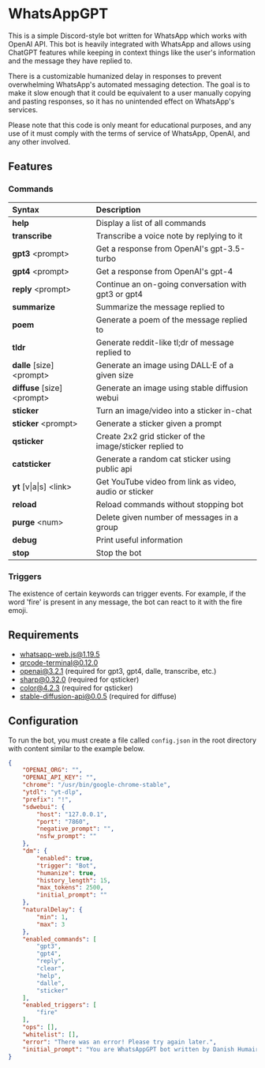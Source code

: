 # WhatsAppGPT

This is a simple Discord-style bot written for WhatsApp which works with OpenAI API. This bot is heavily integrated with WhatsApp and allows using ChatGPT features while keeping in context things like the user's information and the message they have replied to.

There is a customizable humanized delay in responses to prevent overwhelming WhatsApp's automated messaging detection. The goal is to make it slow enough that it could be equivalent to a user manually copying and pasting responses, so it has no unintended effect on WhatsApp's services.

Please note that this code is only meant for educational purposes, and any use of it must comply with the terms of service of WhatsApp, OpenAI, and any other involved.

## Features

### Commands
| Syntax                          | Description                                             |
| :------------------------------ | :------------------------------------------------------ |
| **help**                        | Display a list of all commands                          |
| **transcribe**                  | Transcribe a voice note by replying to it               |
| **gpt3** \<prompt\>             | Get a response from OpenAI's gpt-3.5-turbo              |
| **gpt4** \<prompt\>             | Get a response from OpenAI's gpt-4                      |
| **reply** \<prompt\>            | Continue an on-going conversation with gpt3 or gpt4     |
| **summarize**                   | Summarize the message replied to                        |
| **poem**                        | Generate a poem of the message replied to               |
| **tldr**                        | Generate reddit-like tl;dr of message replied to        |
| **dalle** \[size\] \<prompt\>   | Generate an image using DALL·E of a given size          |
| **diffuse** \[size\] \<prompt\> | Generate an image using stable diffusion webui          |
| **sticker**                     | Turn an image/video into a sticker in-chat              |
| **sticker** \<prompt\>          | Generate a sticker given a prompt                       |
| **qsticker**                    | Create 2x2 grid sticker of the image/sticker replied to |
| **catsticker**                  | Generate a random cat sticker using public api          |
| **yt** \[v\|a\|s\] \<link\>     | Get YouTube video from link as video, audio or sticker  |
| **reload**                      | Reload commands without stopping bot                    |
| **purge** \<num\>               | Delete given number of messages in a group              |
| **debug**                       | Print useful information                                |
| **stop**                        | Stop the bot                                            |

### Triggers
The existence of certain keywords can trigger events. For example, if the word 'fire' is present in any message, the bot can react to it with the fire emoji.

## Requirements
- whatsapp-web.js@1.19.5
- qrcode-terminal@0.12.0
- openai@3.2.1 (required for gpt3, gpt4, dalle, transcribe, etc.)
- sharp@0.32.0 (required for qsticker)
- color@4.2.3 (required for qsticker)
- stable-diffusion-api@0.0.5 (required for diffuse)

## Configuration
To run the bot, you must create a file called `config.json` in the root directory with content similar to the example below.
```json
{
    "OPENAI_ORG": "",
    "OPENAI_API_KEY": "",
    "chrome": "/usr/bin/google-chrome-stable",
    "ytdl": "yt-dlp",
    "prefix": "!",
    "sdwebui": {
        "host": "127.0.0.1",
        "port": "7860",
        "negative_prompt": "",
        "nsfw_prompt": ""
    },
    "dm": {
        "enabled": true,
        "trigger": "Bot",
        "humanize": true,
        "history_length": 15,
        "max_tokens": 2500,
        "initial_prompt": ""
    },
    "naturalDelay": {
        "min": 1,
        "max": 3
    },
    "enabled_commands": [
        "gpt3",
        "gpt4",
        "reply",
        "clear",
        "help",
        "dalle",
        "sticker"
    ],
    "enabled_triggers": [
        "fire"
    ],
    "ops": [],
    "whitelist": [],
    "error": "There was an error! Please try again later.",
    "initial_prompt": "You are WhatsAppGPT bot written by Danish Humair."
}
```
